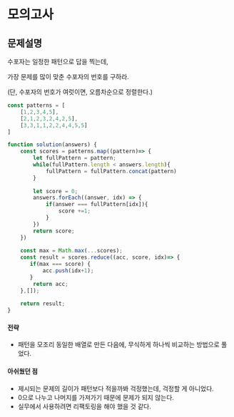 # 모의고사



## 문제설명

수포자는 일정한 패턴으로 답을 찍는데, 

가장 문제를 많이 맞춘 수포자의 번호를 구하라. 

(단, 수포자의 번호가 여럿이면, 오름차순으로 정렬한다.)

```javascript
const patterns = [
    [1,2,3,4,5],
    [2,1,2,3,2,4,2,5],
    [3,3,1,1,2,2,4,4,5,5]
]

function solution(answers) {    
    const scores = patterns.map((pattern)=> {    
        let fullPattern = pattern;
        while(fullPattern.length < answers.length){
            fullPattern = fullPattern.concat(pattern)
        }
        
        let score = 0;
        answers.forEach((answer, idx) => {
            if(answer === fullPattern[idx]){
                score +=1;
            }
        })
        return score;
    })
        
    const max = Math.max(...scores);    
    const result = scores.reduce((acc, score, idx)=> {
       if(max === score) {
           acc.push(idx+1);
       }
        return acc;
    },[]);
    
    return result;
}
```



#### 전략

- 패턴을 모조리 동일한 배열로 만든 다음에, 무식하게 하나씩 비교하는 방법으로 풀었다. 



#### 아쉬웠던 점

- 제시되는 문제의 길이가 패턴보다 적을까봐 걱정했는데, 걱정할 게 아니었다. 
- 0으로 나누고 나머지를 가져가기 때문에 문제가 되지 않는다.
- 실무에서 사용하려면 리팩토링을 해야 했을 것 같다. 